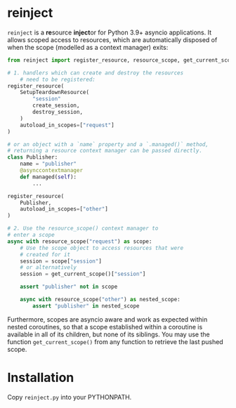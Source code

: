 reinject
========

`reinject` is a **re**source **inject**or for Python 3.9+ asyncio
applications. It allows scoped access to resources, which are
automatically disposed of when the scope (modelled as a context
manager) exits:


```python
from reinject import register_resource, resource_scope, get_current_scope

# 1. handlers which can create and destroy the resources
    # need to be registered:
register_resource(
    SetupTeardownResource(
        "session"
        create_session,
        destroy_session,
    )
    autoload_in_scopes=["request"]
)

# or an object with a `name` property and a `.managed()` method,
# returning a resource context manager can be passed directly.
class Publisher:
    name = "publisher"
    @asynccontextmanager
    def managed(self):
        ...

register_resource(
    Publisher,
    autoload_in_scopes=["other"]
)

# 2. Use the resource_scope() context manager to
# enter a scope
async with resource_scope("request") as scope:
    # Use the scope object to access resources that were
    # created for it
    session = scope["session"]
    # or alternatively
    session = get_current_scope()["session"]

    assert "publisher" not in scope

    async with resource_scope("other") as nested_scope:
        assert "publisher" in nested_scope
```

Furthermore, scopes are asyncio aware and work as expected
within nested coroutines, so that a scope established within
a coroutine is available in all of its children, but none of
its siblings. You may use the function `get_current_scope()`
from any function to retrieve the last pushed scope.


# Installation

Copy `reinject.py` into your PYTHONPATH.
